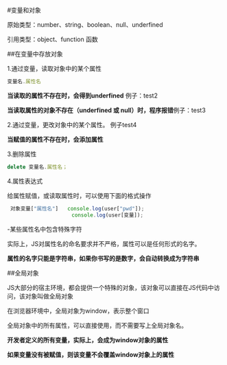#变量和对象

原始类型：number、string、boolean、null、underfined

引用类型：object、function  函数

##在变量中存放对象

1.通过变量，读取对象中的某个属性

```js
变量名.属性名
```

**当读取的属性不存在时，会得到underfined** 例子：test2

**当读取属性的对象不存在（underfined 或 null）时，程序报错**例子：test3

2.通过变量，更改对象中的某个属性。  例子test4

**当赋值的属性不存在时，会添加属性**

3.删除属性

```js
delete 变量名.属性名；
```
4.属性表达式

给属性赋值，或读取属性时，可以使用下面的格式操作

```js
 对象变量["属性名"]   console.log(user["pwd"]);
                     console.log(user[变量]);

```

-某些属性名中包含特殊字符

实际上，JS对属性名的命名要求并不严格，属性可以是任何形式的名字。

**属性的名字只能是字符串，如果你书写的是数字，会自动转换成为字符串**


##全局对象

JS大部分的宿主环境，都会提供一个特殊的对象，该对象可以直接在JS代码中访问，该对象叫做全局对象

在浏览器环境中，全局对象为window，表示整个窗口

全局对象中的所有属性，可以直接使用，而不需要写上全局对象名。

**开发者定义的所有变量，实际上，会成为window对象的属性**

**如果变量没有被赋值，则该变量不会覆盖window对象上的属性**